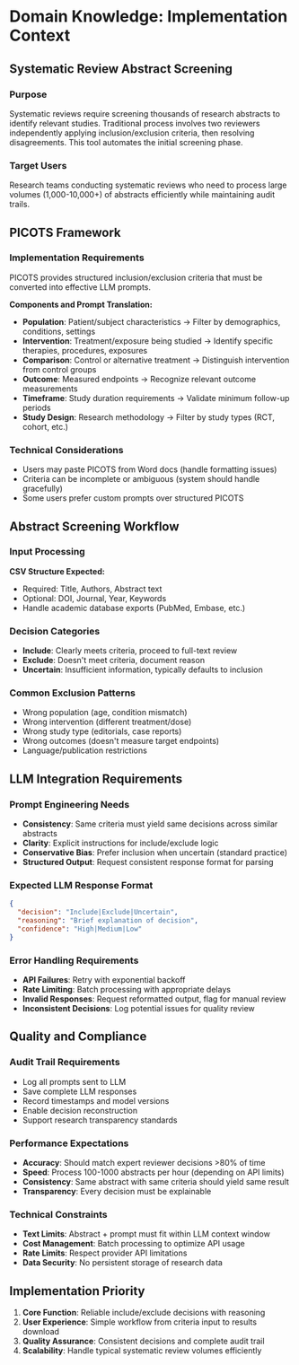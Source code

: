 # Domain Knowledge: Implementation Context

## Systematic Review Abstract Screening

### Purpose
Systematic reviews require screening thousands of research abstracts to identify relevant studies. Traditional process involves two reviewers independently applying inclusion/exclusion criteria, then resolving disagreements. This tool automates the initial screening phase.

### Target Users
Research teams conducting systematic reviews who need to process large volumes (1,000-10,000+) of abstracts efficiently while maintaining audit trails.

## PICOTS Framework

### Implementation Requirements
PICOTS provides structured inclusion/exclusion criteria that must be converted into effective LLM prompts.

**Components and Prompt Translation:**
- **Population**: Patient/subject characteristics → Filter by demographics, conditions, settings
- **Intervention**: Treatment/exposure being studied → Identify specific therapies, procedures, exposures  
- **Comparison**: Control or alternative treatment → Distinguish intervention from control groups
- **Outcome**: Measured endpoints → Recognize relevant outcome measurements
- **Timeframe**: Study duration requirements → Validate minimum follow-up periods
- **Study Design**: Research methodology → Filter by study types (RCT, cohort, etc.)

### Technical Considerations
- Users may paste PICOTS from Word docs (handle formatting issues)
- Criteria can be incomplete or ambiguous (system should handle gracefully)
- Some users prefer custom prompts over structured PICOTS

## Abstract Screening Workflow

### Input Processing
**CSV Structure Expected:**
- Required: Title, Authors, Abstract text
- Optional: DOI, Journal, Year, Keywords
- Handle academic database exports (PubMed, Embase, etc.)

### Decision Categories
- **Include**: Clearly meets criteria, proceed to full-text review
- **Exclude**: Doesn't meet criteria, document reason
- **Uncertain**: Insufficient information, typically defaults to inclusion

### Common Exclusion Patterns
- Wrong population (age, condition mismatch)
- Wrong intervention (different treatment/dose)
- Wrong study type (editorials, case reports)
- Wrong outcomes (doesn't measure target endpoints)
- Language/publication restrictions

## LLM Integration Requirements

### Prompt Engineering Needs
- **Consistency**: Same criteria must yield same decisions across similar abstracts
- **Clarity**: Explicit instructions for include/exclude logic
- **Conservative Bias**: Prefer inclusion when uncertain (standard practice)
- **Structured Output**: Request consistent response format for parsing

### Expected LLM Response Format
```json
{
  "decision": "Include|Exclude|Uncertain",
  "reasoning": "Brief explanation of decision",
  "confidence": "High|Medium|Low"
}
```

### Error Handling Requirements
- **API Failures**: Retry with exponential backoff
- **Rate Limiting**: Batch processing with appropriate delays
- **Invalid Responses**: Request reformatted output, flag for manual review
- **Inconsistent Decisions**: Log potential issues for quality review

## Quality and Compliance

### Audit Trail Requirements
- Log all prompts sent to LLM
- Save complete LLM responses
- Record timestamps and model versions
- Enable decision reconstruction
- Support research transparency standards

### Performance Expectations
- **Accuracy**: Should match expert reviewer decisions >80% of time
- **Speed**: Process 100-1000 abstracts per hour (depending on API limits)
- **Consistency**: Same abstract with same criteria should yield same result
- **Transparency**: Every decision must be explainable

### Technical Constraints
- **Text Limits**: Abstract + prompt must fit within LLM context window
- **Cost Management**: Batch processing to optimize API usage
- **Rate Limits**: Respect provider API limitations
- **Data Security**: No persistent storage of research data

## Implementation Priority
1. **Core Function**: Reliable include/exclude decisions with reasoning
2. **User Experience**: Simple workflow from criteria input to results download
3. **Quality Assurance**: Consistent decisions and complete audit trail
4. **Scalability**: Handle typical systematic review volumes efficiently